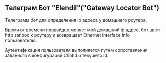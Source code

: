 ## Телеграм Бот "Elendil"("Gateway Locator Bot")

Tелеграмм бот для определения ip адреса у домашнего роутера.

Время от времени провайдер меняет мой домашний ip адрес, бот шлет http запрос к роутеру и возвращает Ethernet Interface
Info пользователю.

Аутентификация пользователя выполняется путем сопоставления заданного в конфигурации ChatId и текущего id.